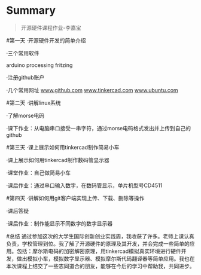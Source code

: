 # Summary
>开源硬件课程作业-李嘉宝

#第一天
·开源硬件开发的简单介绍

·三个常用软件

arduino
processing
fritzing

·注册github账户

·几个常用网址
www.github.com
www.tinkercad.com
www.ubuntu.com

#第二天
·讲解linux系统

·了解morse电码

·课下作业：从电脑串口接受一串字符，通过morse电码格式发出并上传到自己的github

#第三天
·课上展示如何用tinkercad制作简易小车

·课上展示如何用tinkercad制作数码管显示器

·课堂作业：自己做简易小车

·课后作业：通过串口输入数字，在数码管显示，单片机型号CD4511

#第四天
·讲解如何用git客户端实现上传、下载、删除等操作

·课后答疑

·课后作业：制作能显示不同数字的数字显示器

#总结
通过参加这次的大学生国际创新创业实践周，我收获了许多。老师上课认真负责，学校管理到位。我了解了开源硬件的原理及其开发，并会完成一些简单的应用。包括：摩尔斯电码的加密解密原理，用tinkercad模拟真实环境进行硬件开发，做出模拟小车，模拟数字显示器、模拟摩尔斯代码翻译器等简单应用。我也在本次课程上结交了一些志同道合的朋友，能够在今后的学习中帮助我，共同进步。
